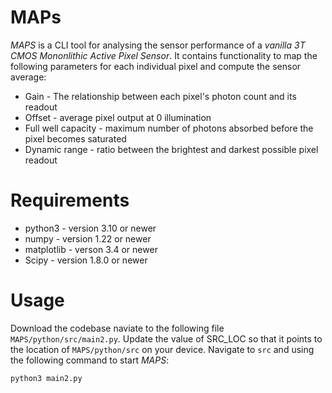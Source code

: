 # MAPs
*MAPS* is a CLI tool for analysing the sensor performance of a *vanilla 3T CMOS Mononlithic Active Pixel Sensor*. It contains functionality to map the following parameters for each individual pixel and compute the sensor average:
* Gain - The relationship between each pixel's photon count and its readout
* Offset - average pixel output at 0 illumination
* Full well capacity - maximum number of photons absorbed before the pixel becomes saturated
* Dynamic range - ratio between the brightest and darkest possible pixel readout

# Requirements
* python3 - version 3.10 or newer
* numpy - version 1.22 or newer
* matplotlib - verson 3.4 or newer
* Scipy - version 1.8.0 or newer

# Usage
Download the codebase naviate to the following file `MAPS/python/src/main2.py`. Update the value of SRC_LOC so that it points to the location of `MAPS/python/src` on your device. Navigate to `src` and using the following command to start *MAPS*:
```
python3 main2.py
```
